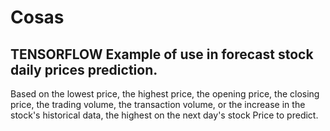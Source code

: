# Cosas
TENSORFLOW Example of use in forecast stock daily prices prediction.
--------------------------------------------------------------------
Based on the lowest price, the highest price, the opening price, the closing price, 
the trading volume, the transaction volume, or the increase in the stock's historical data, 
the highest on the next day's stock Price to predict.
